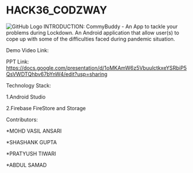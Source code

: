 # HACK36_CODZWAY
![GitHub Logo](/images/github-logo.png)
INTRODUCTION:
CommyBuddy - An App to tackle your problems during Lockdown.
An Android application that allow user(s) to cope up with some of the difficulties faced during pandemic situation.

Demo Video Link:

PPT Link:
https://docs.google.com/presentation/d/1oMKAmW6z5VbuulctkxeYSRbiP5QsVWDTQhbv67bYnW4/edit?usp=sharing

Technology Stack:

1.Android Studio

2.Firebase FireStore and Storage

Contributors:

*MOHD VASIL ANSARI

*SHASHANK GUPTA

*PRATYUSH TIWARI

*ABDUL SAMAD



